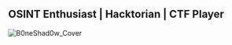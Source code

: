 ## OSINT Enthusiast | Hacktorian | CTF Player
![B0neShad0w_Cover](https://user-images.githubusercontent.com/117080369/215498263-f6259f94-1776-4041-8d4d-2065de0f1275.jpg)


<!--
**B0neShAd0w/B0neShAd0w** is a ✨ _special_ ✨ repository because its `README.md` (this file) appears on your GitHub profile.

Here are some ideas to get you started:

- 🔭 I’m currently working on ...
- 🌱 I’m currently learning ...
- 👯 I’m looking to collaborate on ...
- 🤔 I’m looking for help with ...
- 💬 Ask me about ...
- 📫 How to reach me: ...
- 😄 Pronouns: ...
- ⚡ Fun fact: ...
-->
